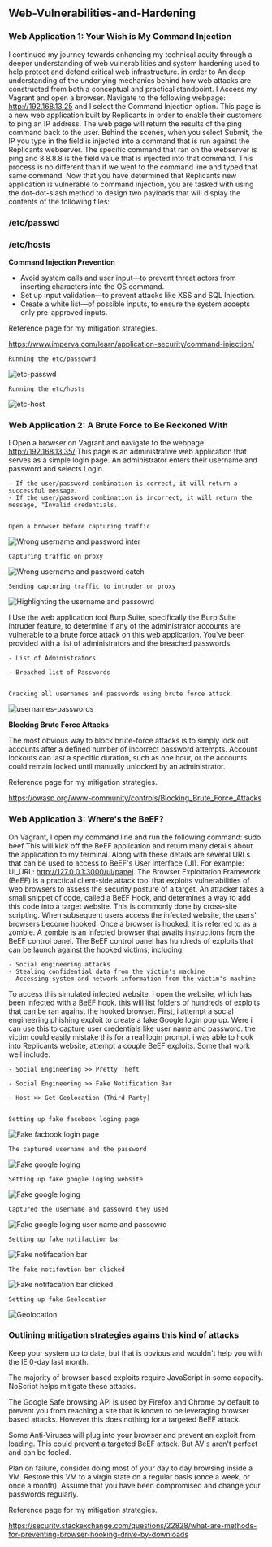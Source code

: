
## Web-Vulnerabilities-and-Hardening

### Web Application 1: Your Wish is My Command Injection

I continued my journey towards enhancing my technical acuity through a deeper understanding of web vulnerabilities and system hardening used to help protect and defend critical web infrastructure.
in order to An deep understanding of the underlying mechanics behind how web attacks are constructed from both a conceptual and practical standpoint.
I Access my Vagrant and open a browser.
Navigate to the following webpage: http://192.168.13.25 and I select the Command Injection option.
This page is a new web application built by Replicants in order to enable their customers to ping an IP address. 
The web page will return the results of the ping command back to the user.
Behind the scenes, when you select Submit, the IP you type in the field is injected into a command that is run against the Replicants webserver. 
The specific command that ran on the webserver is ping <IP> and 8.8.8.8 is the field value that is injected into that command.
This process is no different than if we went to the command line and typed that same command.
Now that you have determined that Replicants new application is vulnerable to command injection, you are tasked with using the dot-dot-slash method to design two payloads that will display the contents of the following files:

### **/etc/passwd**

### **/etc/hosts**

**Command Injection Prevention**

- Avoid system calls and user input—to prevent threat actors from inserting characters into the OS command. 
- Set up input validation—to prevent attacks like XSS and SQL Injection.
- Create a white list—of possible inputs, to ensure the system accepts only pre-approved inputs.

Reference page for my mitigation strategies.

https://www.imperva.com/learn/application-security/command-injection/

    Running the etc/passowrd 
![etc-passwd](./Images/snap-1.PNG)

    Running the etc/hosts
![etc-host](./Images/snap-2.PNG)

### Web Application 2: A Brute Force to Be Reckoned With

I Open a browser on Vagrant and navigate to the webpage http://192.168.13.35/
This page is an administrative web application that serves as a simple login page. An administrator enters their username and password and selects Login.

    - If the user/password combination is correct, it will return a successful message.
    - If the user/password combination is incorrect, it will return the message, "Invalid credentials.

    
    Open a browser before capturing traffic
   ![Wrong username and password inter](./Images/snap-7.PNG)

    Capturing traffic on proxy
   ![Wrong username and password catch](./Images/snap-8.PNG)

    Sending capturing traffic to intruder on proxy
   ![Highlighting the username and passowrd](./Images/snap-9.PNG)

I Use the web application tool Burp Suite, specifically the Burp Suite Intruder feature, to determine if any of the administrator accounts are vulnerable to a brute force attack on this web application.
You've been provided with a list of administrators and the breached passwords:

    - List of Administrators

    - Breached list of Passwords

    
    Cracking all usernames and passwords using brute force attack
![usernames-passwords](./Images/snap-3.PNG)

    
**Blocking Brute Force Attacks**

The most obvious way to block brute-force attacks is to simply lock out accounts after a defined number of incorrect password attempts. Account lockouts can last a specific duration, such as one hour, or the accounts could remain locked until manually unlocked by an administrator.

Reference page for my mitigation strategies.

https://owasp.org/www-community/controls/Blocking_Brute_Force_Attacks


### Web Application 3: Where's the BeEF?

On Vagrant, I open my command line and run the following command: sudo beef
This will kick off the BeEF application and return many details about the application to my terminal.
Along with these details are several URLs that can be used to access to BeEF's User Interface (UI). For example: UI_URL: http://127.0.0.1:3000/ui/panel.
The Browser Exploitation Framework (BeEF) is a practical client-side attack tool that exploits vulnerabilities of web browsers to assess the security posture of a target.
An attacker takes a small snippet of code, called a BeEF Hook, and determines a way to add this code into a target website. This is commonly done by cross-site scripting.
When subsequent users access the infected website, the users' browsers become hooked.
Once a browser is hooked, it is referred to as a zombie. A zombie is an infected browser that awaits instructions from the BeEF control panel.
The BeEF control panel has hundreds of exploits that can be launch against the hooked victims, including:

    - Social engineering attacks
    - Stealing confidential data from the victim's machine
    - Accessing system and network information from the victim's machine

To access this simulated infected website, i open the website, which has been infected with a BeEF hook.
this will list folders of hundreds of exploits that can be ran against the hooked browser. First, i attempt a social engineering phishing exploit to create a fake Google login pop up. Were i can use this to capture user credentials like user name and password. the victim could easily mistake this for a real login prompt.
i was able to hook into Replicants website, attempt a couple BeEF exploits. Some that work well include:

    - Social Engineering >> Pretty Theft

    - Social Engineering >> Fake Notification Bar

    - Host >> Get Geolocation (Third Party)

    
    Setting up fake facebook loging page
 ![Fake facbook login page](./Images/snap-4.PNG)

    The captured username and the password
  ![Fake google loging](./Images/snap-xxx.PNG)
  
    Setting up fake google loging website
  ![Fake google loging](./Images/snap-xx.PNG)
  
    Captured the username and passowrd they used
  ![Fake google loging user name and passowrd](./Images/snap-x.PNG)

    Setting up fake notifaction bar
 ![Fake notifacation bar](./Images/snap-5.PNG)

    The fake notifavtion bar clicked
  ![Fake notifacation bar clicked](./Images/snap-y.PNG)

    Setting up fake Geolocation
 ![Geolocation](./Images/snap-6.PNG)


### Outlining mitigation strategies agains this kind of attacks

Keep your system up to date, but that is obvious and wouldn't help you with the IE 0-day last month.

The majority of browser based exploits require JavaScript in some capacity. NoScript helps mitigate these attacks.

The Google Safe browsing API is used by Firefox and Chrome by default to prevent you from reaching a site that is known to be leveraging browser based attacks. However this does nothing for a targeted BeEF attack.

Some Anti-Viruses will plug into your browser and prevent an exploit from loading. This could prevent a targeted BeEF attack. But AV's aren't perfect and can be fooled.

Plan on failure, consider doing most of your day to day browsing inside a VM. Restore this VM to a virgin state on a regular basis (once a week, or once a month). Assume that you have been compromised and change your passwords regularly.

Reference page for my mitigation strategies.

https://security.stackexchange.com/questions/22828/what-are-methods-for-preventing-browser-hooking-drive-by-downloads